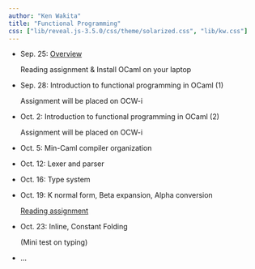 ```yaml
---
author: "Ken Wakita"
title: "Functional Programming"
css: ["lib/reveal.js-3.5.0/css/theme/solarized.css", "lib/kw.css"]
---
```


- Sep. 25: [Overview](html/01-overview.html)

    Reading assignment & Install OCaml on your laptop

- Sep. 28: Introduction to functional programming in OCaml (1)

    Assignment will be placed on OCW-i

- Oct. 2: Introduction to functional programming in OCaml (2)

    Assignment will be placed on OCW-i

- Oct. 5: Min-Caml compiler organization

- Oct. 12: Lexer and parser

- Oct. 16: Type system

- Oct. 19: K normal form, Beta expansion, Alpha conversion

    [Reading assignment](https://en.wikipedia.org/wiki/Unification_(computer_science))

- Oct. 23: Inline, Constant Folding

    (Mini test on typing)

- ...

